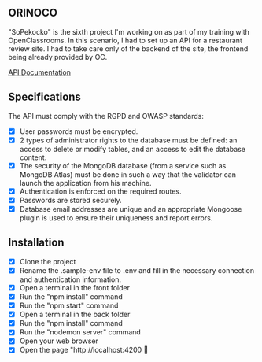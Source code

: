 ## ORINOCO

"SoPekocko" is the sixth project I'm working on as part of my training with OpenClassrooms.
In this scenario, I had to set up an API for a restaurant review site. I had to take care only of the backend of the site, the frontend being already provided by OC.

[API Documentation](https://documenter.getpostman.com/view/14831489/TzJu9xPT)

## Specifications

The API must comply with the RGPD and OWASP standards:

- [x] User passwords must be encrypted.
- [x] 2 types of administrator rights to the database must be defined: an access to delete or modify tables, and an access to edit the database content.
 - [x] The security of the MongoDB database (from a service such as MongoDB Atlas) must be done in such a way that the validator can launch the application from his machine.
 - [x] Authentication is enforced on the required routes.
 - [x] Passwords are stored securely.
 - [x] Database email addresses are unique and an appropriate Mongoose plugin is used to ensure their uniqueness and report errors.

## Installation

- [x] Clone the project
- [x] Rename the .sample-env file to .env and fill in the necessary connection and authentication information.
- [x] Open a terminal in the front folder
- [x] Run the "npm install" command
- [x] Run the "npm start" command
- [x] Open a terminal in the back folder
- [x] Run the "npm install" command
- [x] Run the "nodemon server" command
- [x] Open your web browser
- [x] Open the page "http://localhost:4200 :tada: 
